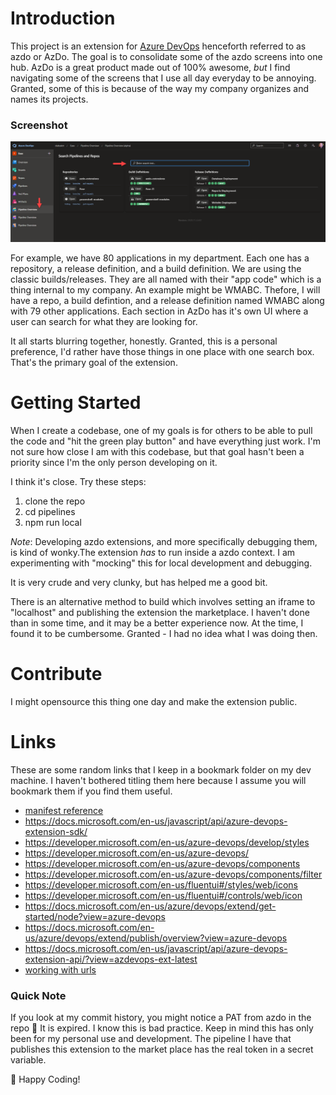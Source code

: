 # Introduction 
This project is an extension for [Azure DevOps](https://azure.microsoft.com/en-us/services/devops/) henceforth referred to as azdo or AzDo. The goal is to consolidate some of the azdo screens into one hub. AzDo is a great product made out of 100% awesome, *but* I find navigating some of the screens that I use all day everyday to be annoying. Granted, some of this is because of the way my company organizes and names its projects.

### Screenshot
![extension screenshot](docs/screens/screenshot.png)

For example, we have 80 applications in my department. Each one has a repository, a release definition, and a build definition. We are using the classic builds/releases. They are all named with their "app code" which is a thing internal to my company. An example might be WMABC. Thefore, I will have a repo, a build defintion, and a release definition named WMABC along with 79 other applications. Each section in AzDo has it's own UI where a user can search for what they are looking for. 

It all starts blurring together, honestly. Granted, this is a personal preference, I'd rather have those things in one place with one search box. That's the primary goal of the extension.


# Getting Started
When I create a codebase, one of my goals is for others to be able to pull the code and "hit the green play button" and have everything just work.
I'm not sure how close I am with this codebase, but that goal hasn't been a priority since I'm the only person developing on it. 

I think it's close. Try these steps:

1. clone the repo
2. cd pipelines
3. npm run local

*Note*: Developing azdo extensions, and more specifically debugging them, is kind of wonky.The extension _has_ to run inside a azdo context. I am experimenting with "mocking" this for local development and debugging.

It is very crude and very clunky, but has helped me a good bit.

There is an alternative method to build which involves setting an iframe to "localhost" and publishing the extension the marketplace. I haven't done than in some time, and it may be a better experience now. At the time, I found it to be cumbersome. Granted - I had no idea what I was doing then.



# Contribute
I might opensource this thing one day and make the extension public. 

# Links
These are some random links that I keep in a bookmark folder on my dev machine. I haven't bothered titling them here because I assume you will bookmark them if you find them useful.

- [manifest reference](https://docs.microsoft.com/en-us/azure/devops/extend/develop/manifest?view=azure-devops)
- https://docs.microsoft.com/en-us/javascript/api/azure-devops-extension-sdk/
- https://developer.microsoft.com/en-us/azure-devops/develop/styles
- https://developer.microsoft.com/en-us/azure-devops/
- https://developer.microsoft.com/en-us/azure-devops/components
- https://developer.microsoft.com/en-us/azure-devops/components/filter
- https://developer.microsoft.com/en-us/fluentui#/styles/web/icons
- https://developer.microsoft.com/en-us/fluentui#/controls/web/icon
- https://docs.microsoft.com/en-us/azure/devops/extend/get-started/node?view=azure-devops
- https://docs.microsoft.com/en-us/azure/devops/extend/publish/overview?view=azure-devops
- https://docs.microsoft.com/en-us/javascript/api/azure-devops-extension-api/?view=azdevops-ext-latest
- [working with urls](https://docs.microsoft.com/en-us/azure/devops/extend/develop/work-with-urls?view=azure-devops&tabs=http#how-to-get-an-organizations-url)


### Quick Note
If you look at my commit history, you might notice a PAT from azdo in the repo :shushing_face: It is expired. I know this is bad practice. Keep in mind this has only been for my personal use and development. The pipeline I have that publishes this extension to the market place has the real token in a secret variable. 



:rocket: Happy Coding!
